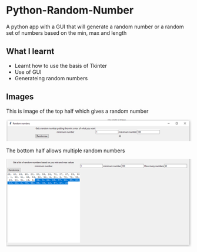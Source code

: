 # Python-Random-Number
A python app with a GUI that will generate a random number or a random set of numbers based on the min, max and length

## What I learnt
- Learnt how to use the basis of Tkinter
- Use of GUI
- Generateing random numbers

## Images

This is image of the top half which gives a random number

![](/images/Capture.PNG)

The bottom half allows multiple random numbers

![](/images/Capture2.PNG)
